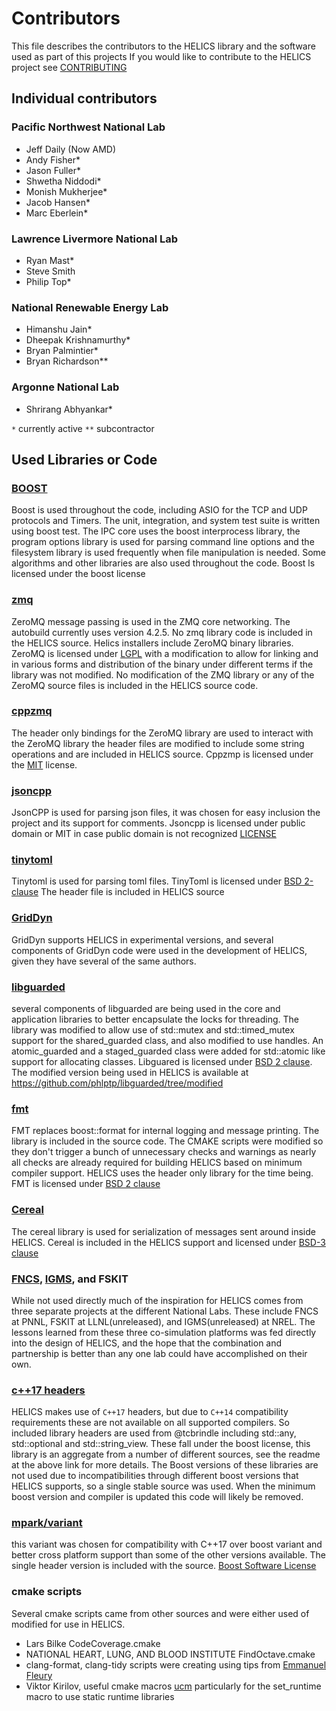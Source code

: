 # Contributors
This file describes the contributors to the HELICS library and the software used as part of this projects
If you would like to contribute to the HELICS project see [CONTRIBUTING](CONTRIBUTING.md)
## Individual contributors
### Pacific Northwest National Lab
 - Jeff Daily (Now AMD)
 - Andy Fisher*
 - Jason Fuller*
 - Shwetha Niddodi*
 - Monish Mukherjee*
 - Jacob Hansen*
 - Marc Eberlein*

### Lawrence Livermore National Lab
 - Ryan Mast*
 - Steve Smith
 - Philip Top*

### National Renewable Energy Lab
 - Himanshu Jain*
 - Dheepak Krishnamurthy*
 - Bryan Palmintier*
 - Bryan Richardson**

### Argonne National Lab
 - Shrirang Abhyankar*

 `*` currently active
 `**` subcontractor

## Used Libraries or Code

### [BOOST](https://www.boost.org)
  Boost is used throughout the code, including ASIO for the TCP and UDP protocols and Timers.  The unit, integration, and system test suite is written using boost test.  The IPC core uses the boost interprocess library, the program options library is used for parsing command line options and the filesystem library is used frequently when file manipulation is needed.  Some algorithms and other libraries are also used throughout the code. Boost ls licensed under the boost license

### [zmq](http://www.zeromq.org)
  ZeroMQ message passing is used in the ZMQ core networking.  The autobuild currently uses version 4.2.5. No zmq library code is included in the HELICS source.  Helics installers include ZeroMQ binary libraries. ZeroMQ is licensed under [LGPL](https://github.com/zeromq/libzmq/blob/master/COPYING.LESSER) with a modification to allow for linking and in various forms and distribution of the binary under different terms if the library was not modified.  No modification of the ZMQ library or any of the ZeroMQ source files is included in the HELICS source code.  

### [cppzmq](https://github.com/zeromq/cppzmq)
  The header only bindings for the ZeroMQ library are used to interact with the ZeroMQ library the header files are modified to include some string operations and are included in HELICS source.  Cppzmp is licensed under the [MIT](https://github.com/zeromq/cppzmq/blob/master/LICENSE) license.

### [jsoncpp](https://github.com/open-source-parsers/jsoncpp)
  JsonCPP is used for parsing json files, it was chosen for easy inclusion the project and its support for comments. Jsoncpp is licensed under public domain or MIT in case public domain is not recognized [LICENSE](https://github.com/open-source-parsers/jsoncpp/blob/master/LICENSE)

### [tinytoml](https://github.com/mayah/tinytoml)
  Tinytoml is used for parsing toml files.  TinyToml is licensed under [BSD 2-clause](https://github.com/mayah/tinytoml/blob/master/LICENSE)  The header file is included in HELICS source

### [GridDyn](https://github.com/LLNL/GridDyn)
GridDyn supports HELICS in experimental versions, and several components of GridDyn code were used in the development of HELICS, given they have several of the same authors.  

### [libguarded](https://github.com/copperspice/libguarded)
several components of libguarded are being used in the core and application libraries to better encapsulate the locks for threading.  The library was modified to allow use of std::mutex and std::timed_mutex support for the shared_guarded class, and also modified to use handles.  An atomic_guarded and a staged_guarded class were added for std::atomic like support for allocating classes.  Libguared is licensed under [BSD 2 clause](https://github.com/copperspice/libguarded/blob/master/LICENSE).  The modified version being used in HELICS is available at https://github.com/phlptp/libguarded/tree/modified

### [fmt](http://fmtlib.net/latest/index.html)
FMT replaces boost::format for internal logging and message printing.  The library is included in the source code.  The CMAKE scripts were modified so they don't trigger a bunch of unnecessary checks and warnings as nearly all checks are already required for building HELICS based on minimum compiler support.  HELICS uses the header only library for the time being.  FMT is licensed under [BSD 2 clause](https://github.com/fmtlib/fmt/blob/master/LICENSE.rst)

### [Cereal](https://github.com/USCiLab/cereal)
The cereal library is used for serialization of messages sent around inside HELICS.  Cereal is included in the HELICS support and licensed under [BSD-3 clause](https://github.com/USCiLab/cereal/blob/master/LICENSE)

### [FNCS](https://github.com/FNCS/fncs), [IGMS](https://www.nrel.gov/docs/fy16osti/65552.pdf), and FSKIT
While not used directly much of the inspiration for HELICS comes from three separate projects at the different National Labs.  These include FNCS at PNNL, FSKIT at LLNL(unreleased), and IGMS(unreleased) at NREL.  The lessons learned from these three co-simulation platforms was fed directly into the design of HELICS, and the hope that the combination and partnership is better than any one lab could have accomplished on their own.  

### [c++17 headers](https://github.com/tcbrindle/cpp17_headers)
HELICS makes use of `C++17` headers, but due to `C++14` compatibility requirements these are not available on all supported compilers.  So included library headers are used from @tcbrindle including std::any, std::optional and std::string_view.  These fall under the boost license, this library is an aggregate from a number of different sources, see the readme at the above link for more details.  The Boost versions of these libraries are not used due to incompatibilities through different boost versions that HELICS supports, so a single stable source was used.  When the minimum boost version and compiler is updated this code will likely be removed.     

### [mpark/variant](https://github.com/mpark/variant)
this variant was chosen for compatibility with C++17 over boost variant and better cross platform support than some of the other versions available.  The single header version is included with the source.  [Boost Software License](https://github.com/mpark/variant/blob/master/LICENSE.md)

### cmake scripts
Several cmake scripts came from other sources and were either used of modified for use in HELICS.
 - Lars Bilke CodeCoverage.cmake
 - NATIONAL HEART, LUNG, AND BLOOD INSTITUTE  FindOctave.cmake
 - clang-format, clang-tidy scripts were creating using tips from [Emmanuel Fleury](http://www.labri.fr/perso/fleury/posts/programming/using-clang-tidy-and-clang-format.html)
 - Viktor Kirilov, useful cmake macros [ucm](https://github.com/onqtam/ucm)  particularly for the set_runtime macro to use static runtime libraries
